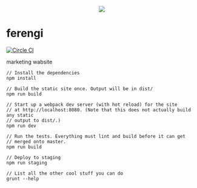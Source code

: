<p align="center">
  <img src="http://i.imgur.com/2y8QKAE.jpg">
</p>

# ferengi

[![Circle CI](https://circleci.com/gh/opsee/ferengi.svg?style=shield&circle-token=e6bf9dbd148aecb25807ad154244710458a14999)](https://circleci.com/gh/opsee/ferengi)

marketing wabsite

```
// Install the dependencies
npm install

// Build the static site once. Output will be in dist/
npm run build

// Start up a webpack dev server (with hot reload) for the site
// at http://localhost:8080. (Note that this does not actually build any static
// output to dist/.)
npm run dev

// Run the tests. Everything must lint and build before it can get
// merged onto master.
npm run build

// Deploy to staging
npm run staging

// List all the other cool stuff you can do
grunt --help
```

